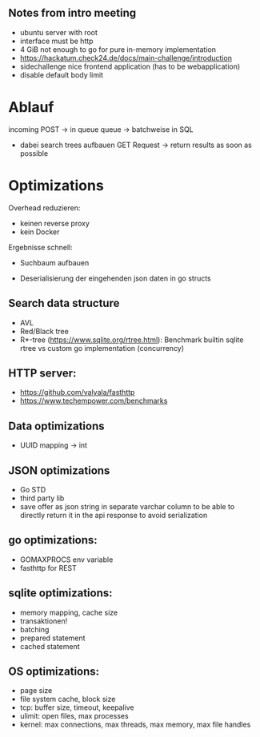 
## Notes from intro meeting
- ubuntu server with root
- interface must be http
- 4 GiB not enough to go for pure in-memory implementation
- https://hackatum.check24.de/docs/main-challenge/introduction
- sidechallenge nice frontend application (has to be webapplication)
- disable default body limit


# Ablauf

incoming POST -> in queue
queue -> batchweise in SQL
 - dabei search trees aufbauen
GET Request -> return results as soon as possible

# Optimizations

Overhead reduzieren:
- keinen reverse proxy
- kein Docker

Ergebnisse schnell:
- Suchbaum aufbauen

- Deserialisierung der eingehenden json daten in go structs


## Search data structure
- AVL
- Red/Black tree
- R*-tree (https://www.sqlite.org/rtree.html): Benchmark builtin sqlite rtree vs custom go implementation (concurrency)

## HTTP server:
- https://github.com/valyala/fasthttp
- https://www.techempower.com/benchmarks

## Data optimizations
- UUID mapping -> int

## JSON optimizations
- Go STD
- third party lib
- save offer as json string in separate varchar column to be able to directly return it in the api response to avoid serialization

## go optimizations:
- GOMAXPROCS env variable
- fasthttp for REST

## sqlite optimizations:
- memory mapping, cache size
- transaktionen!
- batching
- prepared statement
- cached statement

## OS optimizations:
- page size
- file system cache, block size
- tcp: buffer size, timeout, keepalive
- ulimit: open files, max processes
- kernel: max connections, max threads, max memory, max file handles
